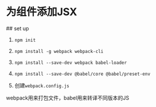 # 为组件添加JSX

## set up

1. `npm init`

2. `npm install -g webpack webpack-cli`

3. `npm install --save-dev webpack babel-loader`

4. `npm install --save-dev @babel/core @babel/preset-env`

5. 创建`webpack.config.js`

webpack用来打包文件，babel用来转译不同版本的JS
